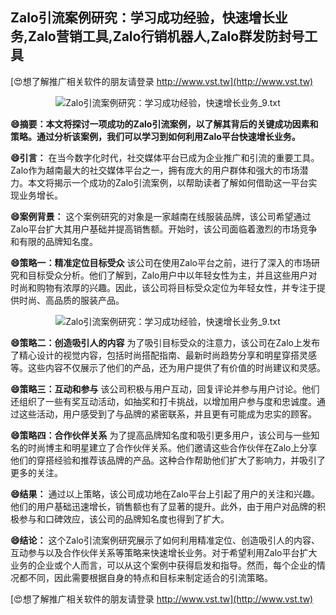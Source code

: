 ## **Zalo引流案例研究：学习成功经验，快速增长业务,Zalo营销工具,Zalo行销机器人,Zalo群发防封号工具**

[😍想了解推广相关软件的朋友请登录 http://www.vst.tw](http://www.vst.tw)

 <center><img src="https://vst.tw/MP4/tuiguang/png/3.png" alt="Zalo引流案例研究：学习成功经验，快速增长业务_9.txt"></center>

**😄摘要：本文将探讨一项成功的Zalo引流案例，以了解其背后的关键成功因素和策略。通过分析该案例，我们可以学习到如何利用Zalo平台快速增长业务。**

**😄引言：**
在当今数字化时代，社交媒体平台已成为企业推广和引流的重要工具。Zalo作为越南最大的社交媒体平台之一，拥有庞大的用户群体和强大的市场潜力。本文将揭示一个成功的Zalo引流案例，以帮助读者了解如何借助这一平台实现业务增长。

**😄案例背景：**
这个案例研究的对象是一家越南在线服装品牌，该公司希望通过Zalo平台扩大其用户基础并提高销售额。开始时，该公司面临着激烈的市场竞争和有限的品牌知名度。

**😄策略一：精准定位目标受众**
该公司在使用Zalo平台之前，进行了深入的市场研究和目标受众分析。他们了解到，Zalo用户中以年轻女性为主，并且这些用户对时尚和购物有浓厚的兴趣。因此，该公司将目标受众定位为年轻女性，并专注于提供时尚、高品质的服装产品。

 <center><img src="https://vst.tw/MP4/tuiguang/png/1.png" alt="Zalo引流案例研究：学习成功经验，快速增长业务_9.txt"></center>

**😄策略二：创造吸引人的内容**
为了吸引目标受众的注意力，该公司在Zalo上发布了精心设计的视觉内容，包括时尚搭配指南、最新时尚趋势分享和明星穿搭灵感等。这些内容不仅展示了他们的产品，还为用户提供了有价值的时尚建议和灵感。

**😄策略三：互动和参与**
该公司积极与用户互动，回复评论并参与用户讨论。他们还组织了一些有奖互动活动，如抽奖和打卡挑战，以增加用户参与度和忠诚度。通过这些活动，用户感受到了与品牌的紧密联系，并且更有可能成为忠实的顾客。

**😄策略四：合作伙伴关系**
为了提高品牌知名度和吸引更多用户，该公司与一些知名的时尚博主和明星建立了合作伙伴关系。他们邀请这些合作伙伴在Zalo上分享他们的穿搭经验和推荐该品牌的产品。这种合作帮助他们扩大了影响力，并吸引了更多的关注。

**😄结果：**
通过以上策略，该公司成功地在Zalo平台上引起了用户的关注和兴趣。他们的用户基础迅速增长，销售额也有了显著的提升。此外，由于用户对品牌的积极参与和口碑效应，该公司的品牌知名度也得到了扩大。

**😄结论：**
这个Zalo引流案例研究展示了如何利用精准定位、创造吸引人的内容、互动参与以及合作伙伴关系等策略来快速增长业务。对于希望利用Zalo平台扩大业务的企业或个人而言，可以从这个案例中获得启发和指导。然而，每个企业的情况都不同，因此需要根据自身的特点和目标来制定适合的引流策略。

[😍想了解推广相关软件的朋友请登录 http://www.vst.tw](http://www.vst.tw)



